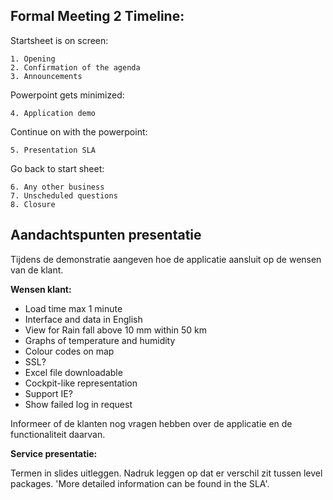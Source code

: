 ## Formal Meeting 2 Timeline:

Startsheet is on screen:

	1. Opening
	2. Confirmation of the agenda
	3. Announcements

Powerpoint gets minimized:

	4. Application demo

Continue on with the powerpoint:

	5. Presentation SLA

Go back to start sheet:

	6. Any other business
	7. Unscheduled questions
	8. Closure

## Aandachtspunten presentatie

Tijdens de demonstratie aangeven hoe de applicatie aansluit op de wensen van de klant. 

__Wensen klant:__

- Load time max 1 minute
- Interface and data in English
- View for Rain fall above 10 mm within 50 km
- Graphs of temperature and humidity
- Colour codes on map
- SSL?
- Excel file downloadable
- Cockpit-like representation
- Support IE?
- Show failed log in request

Informeer of de klanten nog vragen hebben over de applicatie en de functionaliteit daarvan.

__Service presentatie:__

Termen in slides uitleggen. Nadruk leggen op dat er verschil zit tussen level packages. 'More detailed information can be found in the SLA'.